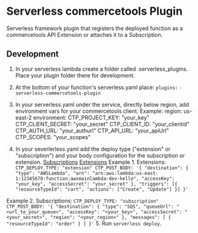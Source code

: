 # Serverless commercetools Plugin
Serverless framework plugin that registers the deployed function as a commercetools API Extension or attaches it to a Subscription.

## Development

1. In your serverless lambda create a folder called .serverless_plugins. Place your plugin folder there for development.
2. At the bottom of your function's serverless.yaml place:
    `plugins:`
        `- serverless-commercetools-plugin`
3.  In your serverless.yaml under the service, directly below region, add environment vars for your commercetools client. 
     Example:    region: us-east-2
                       environment:
                            CTP_PROJECT_KEY: "your_key"
                            CTP_CLIENT_SECRET: "your_secret"
                            CTP_CLIENT_ID: "your_clientid"
                            CTP_AUTH_URL: "your_authurl"
                            CTP_API_URL: "your_apiUrl"
                            CTP_SCOPES: "your_scopes"
                            
4. In your severlerless.yaml add the deploy type ("extension" or "subscription") and your body configuration for the subscription or extension.
 [Subscriptions]( https://docs.commercetools.com/http-api-projects-subscriptions) 
 [Extensions]( https://docs.commercetools.com/http-api-projects-api-extensions) 
 Example 1. Extensions:
                         ```CTP_DEPLOY_TYPE: "extension"
                            CTP_POST_BODY: '{
                                "destination": {
                                "type": "AWSLambda",
                                "arn": "arn:aws:lambda:us-east-1:12345678:function:awsmainlambda-dev-hello",
                                "accessKey": "your_key",
                                "accessSecret": "your_secret"
                                },
                                "triggers": [{
                                "resourceTypeId": "cart",
                                "actions": ["Create", "Update"]
                                }]
                            }'```
                            
 Example 2. Subscriptions:
                      ```CTP_DEPLOY_TYPE: "subscription"
                         CTP_POST_BODY: '{
                                "destination": {
                                "type": "SQS",
                                "queueUrl": "<url_to_your_queue>",
                                "accessKey": "<your_key>",
                                "accessSecret": "<your_secret>",
                                "region": "<your_region>"
                                },
                                "messages": [
                                {
                                    "resourceTypeId": "order"
                                }
                                ]
                            }'```
5. Run `serverless deploy`.



